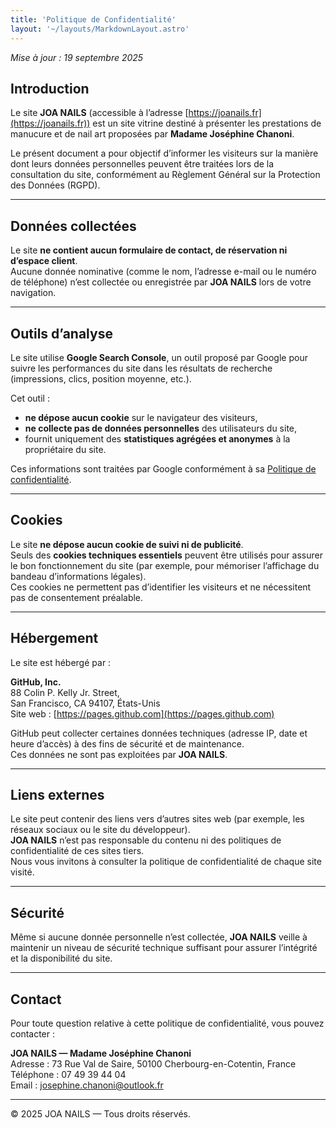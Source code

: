 ```yaml
---
title: 'Politique de Confidentialité'
layout: '~/layouts/MarkdownLayout.astro'
---
```


_Mise à jour : 19 septembre 2025_

## Introduction

Le site **JOA NAILS** (accessible à l’adresse [https://joanails.fr](https://joanails.fr)) est un site vitrine destiné à présenter les prestations de manucure et de nail art proposées par **Madame Joséphine Chanoni**.

Le présent document a pour objectif d’informer les visiteurs sur la manière dont leurs données personnelles peuvent être traitées lors de la consultation du site, conformément au Règlement Général sur la Protection des Données (RGPD).

---

## Données collectées

Le site **ne contient aucun formulaire de contact, de réservation ni d’espace client**.  
Aucune donnée nominative (comme le nom, l’adresse e-mail ou le numéro de téléphone) n’est collectée ou enregistrée par **JOA NAILS** lors de votre navigation.

---

## Outils d’analyse

Le site utilise **Google Search Console**, un outil proposé par Google pour suivre les performances du site dans les résultats de recherche (impressions, clics, position moyenne, etc.).

Cet outil :
- **ne dépose aucun cookie** sur le navigateur des visiteurs,  
- **ne collecte pas de données personnelles** des utilisateurs du site,  
- fournit uniquement des **statistiques agrégées et anonymes** à la propriétaire du site.

Ces informations sont traitées par Google conformément à sa [Politique de confidentialité](https://policies.google.com/privacy).

---

## Cookies

Le site **ne dépose aucun cookie de suivi ni de publicité**.  
Seuls des **cookies techniques essentiels** peuvent être utilisés pour assurer le bon fonctionnement du site (par exemple, pour mémoriser l’affichage du bandeau d’informations légales).  
Ces cookies ne permettent pas d’identifier les visiteurs et ne nécessitent pas de consentement préalable.

---

## Hébergement

Le site est hébergé par :

**GitHub, Inc.**  
88 Colin P. Kelly Jr. Street,  
San Francisco, CA 94107, États-Unis  
Site web : [https://pages.github.com](https://pages.github.com)

GitHub peut collecter certaines données techniques (adresse IP, date et heure d’accès) à des fins de sécurité et de maintenance.  
Ces données ne sont pas exploitées par **JOA NAILS**.

---

## Liens externes

Le site peut contenir des liens vers d’autres sites web (par exemple, les réseaux sociaux ou le site du développeur).  
**JOA NAILS** n’est pas responsable du contenu ni des politiques de confidentialité de ces sites tiers.  
Nous vous invitons à consulter la politique de confidentialité de chaque site visité.

---

## Sécurité

Même si aucune donnée personnelle n’est collectée, **JOA NAILS** veille à maintenir un niveau de sécurité technique suffisant pour assurer l’intégrité et la disponibilité du site.

---

## Contact

Pour toute question relative à cette politique de confidentialité, vous pouvez contacter :

**JOA NAILS — Madame Joséphine Chanoni**  
Adresse : 73 Rue Val de Saire, 50100 Cherbourg-en-Cotentin, France  
Téléphone : 07 49 39 44 04  
Email : [josephine.chanoni@outlook.fr](mailto:josephine.chanoni@outlook.fr)

---

© 2025 JOA NAILS — Tous droits réservés.
